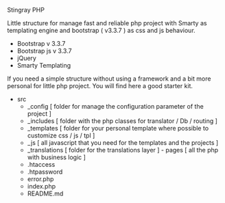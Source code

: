 Stingray PHP

Little structure for manage fast and reliable php project with Smarty as templating engine and bootstrap ( v3.3.7 ) as
css and js behaviour.

 - Bootstrap v 3.3.7
 - Bootstrap js v 3.3.7
 - jQuery
 - Smarty Templating

If you need a simple structure without using a framework and a bit more personal for little php project. You will find
here a good starter kit.

  - src
    - _config     [ folder for manage the configuration parameter of the project ]
    - _includes   [ folder with the php classes for translator / Db / routing ]
    - _templates  [ folder for your personal template where possible to customize css / js / tpl ]
    - _js         [ all javascript that you need for the templates and the projects ]
    - _translations [ folder for the translations layer ]
    - pages       [ all the php with business logic ]
    - .htaccess
    - .htpassword
    - error.php
    - index.php
    - README.md
